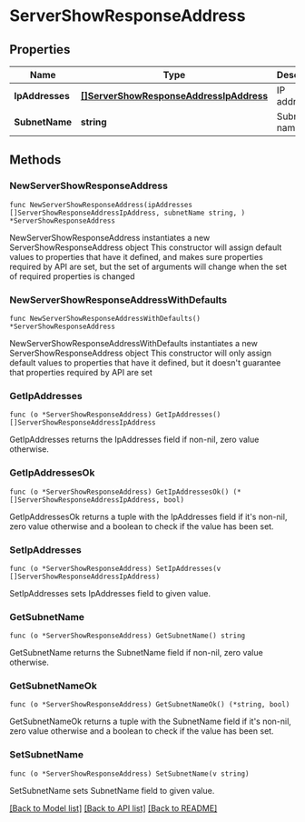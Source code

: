 # ServerShowResponseAddress

## Properties

Name | Type | Description | Notes
------------ | ------------- | ------------- | -------------
**IpAddresses** | [**[]ServerShowResponseAddressIpAddress**](ServerShowResponseAddressIpAddress.md) | IP addresses | 
**SubnetName** | **string** | Subnet name | 

## Methods

### NewServerShowResponseAddress

`func NewServerShowResponseAddress(ipAddresses []ServerShowResponseAddressIpAddress, subnetName string, ) *ServerShowResponseAddress`

NewServerShowResponseAddress instantiates a new ServerShowResponseAddress object
This constructor will assign default values to properties that have it defined,
and makes sure properties required by API are set, but the set of arguments
will change when the set of required properties is changed

### NewServerShowResponseAddressWithDefaults

`func NewServerShowResponseAddressWithDefaults() *ServerShowResponseAddress`

NewServerShowResponseAddressWithDefaults instantiates a new ServerShowResponseAddress object
This constructor will only assign default values to properties that have it defined,
but it doesn't guarantee that properties required by API are set

### GetIpAddresses

`func (o *ServerShowResponseAddress) GetIpAddresses() []ServerShowResponseAddressIpAddress`

GetIpAddresses returns the IpAddresses field if non-nil, zero value otherwise.

### GetIpAddressesOk

`func (o *ServerShowResponseAddress) GetIpAddressesOk() (*[]ServerShowResponseAddressIpAddress, bool)`

GetIpAddressesOk returns a tuple with the IpAddresses field if it's non-nil, zero value otherwise
and a boolean to check if the value has been set.

### SetIpAddresses

`func (o *ServerShowResponseAddress) SetIpAddresses(v []ServerShowResponseAddressIpAddress)`

SetIpAddresses sets IpAddresses field to given value.


### GetSubnetName

`func (o *ServerShowResponseAddress) GetSubnetName() string`

GetSubnetName returns the SubnetName field if non-nil, zero value otherwise.

### GetSubnetNameOk

`func (o *ServerShowResponseAddress) GetSubnetNameOk() (*string, bool)`

GetSubnetNameOk returns a tuple with the SubnetName field if it's non-nil, zero value otherwise
and a boolean to check if the value has been set.

### SetSubnetName

`func (o *ServerShowResponseAddress) SetSubnetName(v string)`

SetSubnetName sets SubnetName field to given value.



[[Back to Model list]](../README.md#documentation-for-models) [[Back to API list]](../README.md#documentation-for-api-endpoints) [[Back to README]](../README.md)


